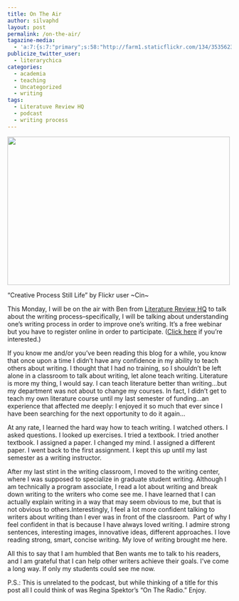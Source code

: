 ```yaml
---
title: On The Air
author: silvaphd
layout: post
permalink: /on-the-air/
tagazine-media:
  - 'a:7:{s:7:"primary";s:58:"http://farm1.staticflickr.com/134/353562323_f8d1ccf10e.jpg";s:6:"images";a:1:{s:58:"http://farm1.staticflickr.com/134/353562323_f8d1ccf10e.jpg";a:6:{s:8:"file_url";s:58:"http://farm1.staticflickr.com/134/353562323_f8d1ccf10e.jpg";s:5:"width";i:500;s:6:"height";i:333;s:4:"type";s:5:"image";s:4:"area";i:166500;s:9:"file_path";s:0:"";}}s:6:"videos";a:0:{}s:11:"image_count";i:1;s:6:"author";s:7:"6554901";s:7:"blog_id";s:8:"21879715";s:9:"mod_stamp";s:19:"2012-11-10 19:52:22";}'
publicize_twitter_user:
  - literarychica
categories:
  - academia
  - teaching
  - Uncategorized
  - writing
tags:
  - Literatuve Review HQ
  - podcast
  - writing process
---
```

<div class="wp-caption aligncenter" style="width: 510px">
  <a href="http://www.flickr.com/photos/aventurista/353562323/"><img title="Creative Process Still Life" alt="" src="http://farm1.staticflickr.com/134/353562323_f8d1ccf10e.jpg" width="500" height="333" /></a>
  
  <p class="wp-caption-text">
    &#8220;Creative Process Still Life&#8221; by Flickr user ~Cin~
  </p>
</div>

This Monday, I will be on the air with Ben from [Literature Review HQ][1] to talk about the writing process&#8211;specifically, I will be talking about understanding one&#8217;s writing process in order to improve one&#8217;s writing. It&#8217;s a free webinar but you have to register online in order to participate. ([Click here][2] if you&#8217;re interested.)

If you know me and/or you&#8217;ve been reading this blog for a while, you know that once upon a time I didn&#8217;t have any confidence in my ability to teach others about writing. I thought that I had no training, so I shouldn&#8217;t be left alone in a classroom to talk about writing, let alone teach writing. Literature is more my thing, I would say. I can teach literature better than writing&#8230;but my department was not about to change my courses. In fact, I didn&#8217;t get to teach my own literature course until my last semester of funding&#8230;an experience that affected me deeply: I enjoyed it so much that ever since I have been searching for the next opportunity to do it again&#8230;

At any rate, I learned the hard way how to teach writing. I watched others. I asked questions. I looked up exercises. I tried a textbook. I tried another textbook. I assigned a paper. I changed my mind. I assigned a different paper. I went back to the first assignment. I kept this up until my last semester as a writing instructor.

After my last stint in the writing classroom, I moved to the writing center, where I was supposed to specialize in graduate student writing. Although I am technically a program associate, I read a lot about writing and break down writing to the writers who come see me. I have learned that I can actually explain writing in a way that may seem obvious to me, but that is not obvious to others.Interestingly, I feel a lot more confident talking to writers about writing than I ever was in front of the classroom.  Part of why I feel confident in that is because I have always loved writing. I admire strong sentences, interesting images, innovative ideas, different approaches. I love reading strong, smart, concise writing. My love of writing brought me here.

All this to say that I am humbled that Ben wants me to talk to his readers, and I am grateful that I can help other writers achieve their goals. I&#8217;ve come a long way. If only my students could see me now.

P.S.: This is unrelated to the podcast, but while thinking of a title for this post all I could think of was Regina Spektor&#8217;s &#8220;On The Radio.&#8221; Enjoy.

<span class='embed-youtube' style='text-align:center; display: block;'></span>

 [1]: http://www.literaturereviewhq.com/
 [2]: http://www.literaturereviewlive.com/liana-silva/